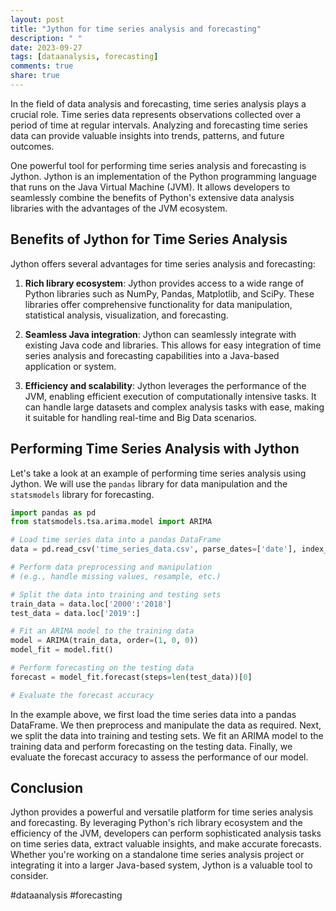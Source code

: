 ```yaml
---
layout: post
title: "Jython for time series analysis and forecasting"
description: " "
date: 2023-09-27
tags: [dataanalysis, forecasting]
comments: true
share: true
---
```


In the field of data analysis and forecasting, time series analysis plays a crucial role. Time series data represents observations collected over a period of time at regular intervals. Analyzing and forecasting time series data can provide valuable insights into trends, patterns, and future outcomes.

One powerful tool for performing time series analysis and forecasting is Jython. Jython is an implementation of the Python programming language that runs on the Java Virtual Machine (JVM). It allows developers to seamlessly combine the benefits of Python's extensive data analysis libraries with the advantages of the JVM ecosystem.

## Benefits of Jython for Time Series Analysis

Jython offers several advantages for time series analysis and forecasting:

1. **Rich library ecosystem**: Jython provides access to a wide range of Python libraries such as NumPy, Pandas, Matplotlib, and SciPy. These libraries offer comprehensive functionality for data manipulation, statistical analysis, visualization, and forecasting.

2. **Seamless Java integration**: Jython can seamlessly integrate with existing Java code and libraries. This allows for easy integration of time series analysis and forecasting capabilities into a Java-based application or system.

3. **Efficiency and scalability**: Jython leverages the performance of the JVM, enabling efficient execution of computationally intensive tasks. It can handle large datasets and complex analysis tasks with ease, making it suitable for handling real-time and Big Data scenarios.

## Performing Time Series Analysis with Jython

Let's take a look at an example of performing time series analysis using Jython. We will use the `pandas` library for data manipulation and the `statsmodels` library for forecasting.

```python
import pandas as pd
from statsmodels.tsa.arima.model import ARIMA

# Load time series data into a pandas DataFrame
data = pd.read_csv('time_series_data.csv', parse_dates=['date'], index_col='date')

# Perform data preprocessing and manipulation
# (e.g., handle missing values, resample, etc.)

# Split the data into training and testing sets
train_data = data.loc['2000':'2018']
test_data = data.loc['2019':]

# Fit an ARIMA model to the training data
model = ARIMA(train_data, order=(1, 0, 0))
model_fit = model.fit()

# Perform forecasting on the testing data
forecast = model_fit.forecast(steps=len(test_data))[0]

# Evaluate the forecast accuracy

```

In the example above, we first load the time series data into a pandas DataFrame. We then preprocess and manipulate the data as required. Next, we split the data into training and testing sets. We fit an ARIMA model to the training data and perform forecasting on the testing data. Finally, we evaluate the forecast accuracy to assess the performance of our model.

## Conclusion

Jython provides a powerful and versatile platform for time series analysis and forecasting. By leveraging Python's rich library ecosystem and the efficiency of the JVM, developers can perform sophisticated analysis tasks on time series data, extract valuable insights, and make accurate forecasts. Whether you're working on a standalone time series analysis project or integrating it into a larger Java-based system, Jython is a valuable tool to consider.

#dataanalysis #forecasting